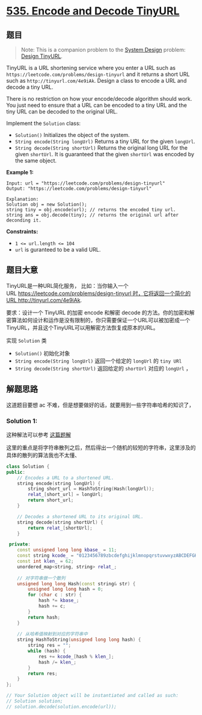 # [535. Encode and Decode TinyURL](https://leetcode.com/problems/encode-and-decode-tinyurl/)

## 题目

> Note: This is a companion problem to the [System Design](https://leetcode.com/discuss/interview-question/system-design/) problem: [Design TinyURL](https://leetcode.com/discuss/interview-question/124658/Design-a-URL-Shortener-(-TinyURL-)-System/).

TinyURL is a URL shortening service where you enter a URL such as `https://leetcode.com/problems/design-tinyurl` and it returns a short URL such as `http://tinyurl.com/4e9iAk`. Design a class to encode a URL and decode a tiny URL.

There is no restriction on how your encode/decode algorithm should work. You just need to ensure that a URL can be encoded to a tiny URL and the tiny URL can be decoded to the original URL.

Implement the `Solution` class:

- `Solution()` Initializes the object of the system.
- `String encode(String longUrl)` Returns a tiny URL for the given `longUrl`.
- `String decode(String shortUrl)` Returns the original long URL for the given `shortUrl`. It is guaranteed that the given `shortUrl` was encoded by the same object.

 

**Example 1:**

```
Input: url = "https://leetcode.com/problems/design-tinyurl"
Output: "https://leetcode.com/problems/design-tinyurl"

Explanation:
Solution obj = new Solution();
string tiny = obj.encode(url); // returns the encoded tiny url.
string ans = obj.decode(tiny); // returns the original url after deconding it.
```

 

**Constraints:**

- `1 <= url.length <= 104`
- `url` is guranteed to be a valid URL.

## 题目大意

TinyURL是一种URL简化服务， 比如：当你输入一个URL https://leetcode.com/problems/design-tinyurl 时，它将返回一个简化的URL http://tinyurl.com/4e9iAk.

要求：设计一个 TinyURL 的加密 encode 和解密 decode 的方法。你的加密和解密算法如何设计和运作是没有限制的，你只需要保证一个URL可以被加密成一个TinyURL，并且这个TinyURL可以用解密方法恢复成原本的URL。

实现 `Solution` 类

- `Solution()` 初始化对象
- `String encode(String longUrl)` 返回一个给定的 `longUrl` 的 `tiny URl `
- `String decode(String shortUrl)` 返回给定的 `shortUrl` 对应的 `longUrl` ，

## 解题思路

这道题目要想 ac 不难，但是想要做好的话，就要用到一些字符串哈希的知识了，

### Solution 1:

这种解法可以参考 [这篇题解](https://leetcode-cn.com/problems/encode-and-decode-tinyurl/solution/c-zi-fu-chuan-zhuan-huan-wei-njin-zhi-shu-jin-xing/)

这里的重点是将字符串散列之后，然后得出一个随机的较短的字符串，这里涉及的具体的散列的算法我也不太懂、

````c++
class Solution {
public:
    // Encodes a URL to a shortened URL.
    string encode(string longUrl) {
        string short_url = HashToString(Hash(longUrl));
        relat_[short_url] = longUrl;
        return short_url;
    }

    // Decodes a shortened URL to its original URL.
    string decode(string shortUrl) {
        return relat_[shortUrl];
    }

 private:
    const unsigned long long kbase_ = 11;
    const string kcode_ = "0123456789zbcdefghijklmnopqrstuvwxyzABCDEFGHIJKLMNOPQRSTUVWXYZ";
    const int klen_ = 62;
    unordered_map<string, string> relat_;
    
    // 对字符串做一个散列
    unsigned long long Hash(const string& str) {
        unsigned long long hash = 0;
        for (char c : str) {
            hash *= kbase_;
            hash += c;
        }
        return hash;
    }
    
    // 从哈希值映射到对应的字符串中
    string HashToString(unsigned long long hash) {
        string res = "";
        while (hash) {
            res += kcode_[hash % klen_];
            hash /= klen_;
        }
        return res;
    }
};

// Your Solution object will be instantiated and called as such:
// Solution solution;
// solution.decode(solution.encode(url));
````
